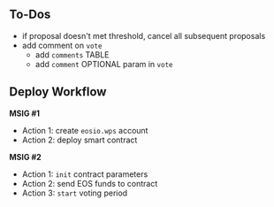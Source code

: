 ## To-Dos

- if proposal doesn't met threshold, cancel all subsequent proposals
- add comment on `vote`
    - add `comments` TABLE
    - add `comment` OPTIONAL param in `vote`

## Deploy Workflow

**MSIG #1**

- Action 1: create `eosio.wps` account
- Action 2: deploy smart contract

**MSIG #2**

- Action 1: `init` contract parameters
- Action 2: send EOS funds to contract
- Action 3: `start` voting period
